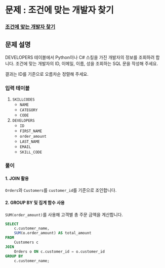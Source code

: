 # 문제 : 조건에 맞는 개발자 찾기
### [조건에 맞는 개발자 찾기](https://school.programmers.co.kr/learn/courses/30/lessons/276034)

## 문제 설명
DEVELOPERS 테이블에서 Python이나 C# 스킬을 가진 개발자의 정보를 조회하려 합니다. 조건에 맞는 개발자의 ID, 이메일, 이름, 성을 조회하는 SQL 문을 작성해 주세요.

결과는 ID를 기준으로 오름차순 정렬해 주세요.

### 입력 테이블
1. `SKILLCODES`
   - `NAME`
   - `CATEGORY`
   - `CODE`
2. `DEVELOPERS`
   - `ID` 
   - `FIRST_NAME` 
   - `order_amount`
   - `LAST_NAME`
   - `EMAIL`
   - `SKILL_CODE`

### 풀이
#### 1. JOIN 활용
`Orders`와 `Customers`를 `customer_id`를 기준으로 조인합니다.

#### 2. GROUP BY 및 집계 함수 사용
`SUM(order_amount)`를 사용해 고객별 총 주문 금액을 계산합니다.

```sql
SELECT
    c.customer_name,
    SUM(o.order_amount) AS total_amount
FROM
    Customers c
JOIN
    Orders o ON c.customer_id = o.customer_id
GROUP BY
    c.customer_name;
